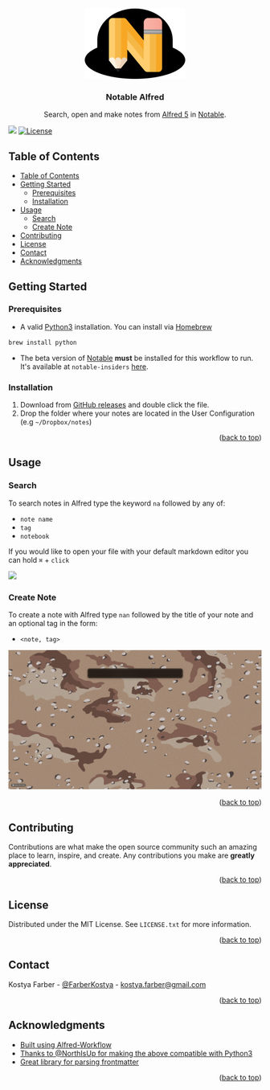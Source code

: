 <!-- Improved compatibility of back to top link: See: https://github.com/othneildrew/Best-README-Template/pull/73 -->
<a name="table-of-contents"></a>
<!--
*** Thanks for checking out the Best-README-Template. If you have a suggestion
*** that would make this better, please fork the repo and create a pull request
*** or simply open an issue with the tag "enhancement".
*** Don't forget to give the project a star!
*** Thanks again! Now go create something AMAZING! :D
-->



<!-- PROJECT SHIELDS -->
<!--
*** I'm using markdown "reference style" links for readability.
*** Reference links are enclosed in brackets [ ] instead of parentheses ( ).
*** See the bottom of this document for the declaration of the reference variables
*** for contributors-url, forks-url, etc. This is an optional, concise syntax you may use.
*** https://www.markdownguide.org/basic-syntax/#reference-style-links
-->


<!-- PROJECT LOGO -->
<br />
<div align="center">
  <a href="https://github.com/kostyafarber/alfred-notable-workflow">
    <img src="images/alfred-notable.png" alt="Logo" >
  </a>

<h3 align="center">Notable Alfred</h3>

  <p align="center">
    Search, open and make notes from <a href='https://www.alfredapp.com/alfred-5-whats-new/'>Alfred 5</a> in <a href='https://notable.app/'>Notable<a/>.
  </p>
</div>

![](https://camo.githubusercontent.com/7e7bdf5c529c8bc594e26038dbb1a3d360e9ede891fbdcef50b403ab5f88fc14/68747470733a2f2f696d672e736869656c64732e696f2f62616467652f636f6e747269627574696f6e732d77656c636f6d652d6f72616e67652e737667) [![License](https://img.shields.io/badge/license-MIT-blue.svg)](https://opensource.org/licenses/MIT)

<!-- TOC -->
## Table of Contents
- [Table of Contents](#table-of-contents)
- [Getting Started](#getting-started)
  - [Prerequisites](#prerequisites)
  - [Installation](#installation)
- [Usage](#usage)
  - [Search](#search)
  - [Create Note](#create-note)
- [Contributing](#contributing)
- [License](#license)
- [Contact](#contact)
- [Acknowledgments](#acknowledgments)

## Getting Started

### Prerequisites

* A valid [Python3](https://www.python.org/downloads/) installation. You can install via [Homebrew]()

```sh
brew install python
```

* The beta version of [Notable]() **must** be installed for this workflow to run. It's available at `notable-insiders` [here](https://github.com/notable/notable-insiders/releases).

### Installation

1. Download from [GitHub releases]() and double click the file.
2. Drop the folder where your notes are located in the User Configuration (e.g `~/Dropbox/notes`)
   
<p align="right">(<a href="#table-of-contents">back to top</a>)</p>

## Usage

### Search
To search notes in Alfred type the keyword `na` followed by any of:
- `note name`
- `tag`
- `notebook`

If you would like to open your file with your default markdown editor you can hold `⌘` + `click`

![](/images/search.gif)

### Create Note
To create a note with Alfred type `nan` followed by the title of your note and an optional tag in the form:  

- `<note, tag>`

![](/images/new-note.gif)

<p align="right">(<a href="#table-of-contents">back to top</a>)</p>

<!-- CONTRIBUTING -->

## Contributing

Contributions are what make the open source community such an amazing place to learn, inspire, and create. Any contributions you make are **greatly appreciated**.
<p align="right">(<a href="#table-of-contents">back to top</a>)</p>

<!-- LICENSE -->

## License

Distributed under the MIT License. See `LICENSE.txt` for more information.

<p align="right">(<a href="#table-of-contents">back to top</a>)</p>



<!-- CONTACT -->

## Contact

Kostya Farber - [@FarberKostya](https://twitter.com/FarberKostya) - kostya.farber@gmail.com

<p align="right">(<a href="#table-of-contents">back to top</a>)</p>



<!-- ACKNOWLEDGMENTS -->

## Acknowledgments

* [Built using Alfred-Workflow](https://www.deanishe.net/alfred-workflow/index.html)
* [Thanks to @NorthIsUp for making the above compatible with Python3](https://github.com/NorthIsUp/alfred-workflow-py3)
* [Great library for parsing frontmatter](https://pypi.org/project/python-frontmatter/)

<p align="right">(<a href="#table-of-contents">back to top</a>)</p>



<!-- MARKDOWN LINKS & IMAGES -->
